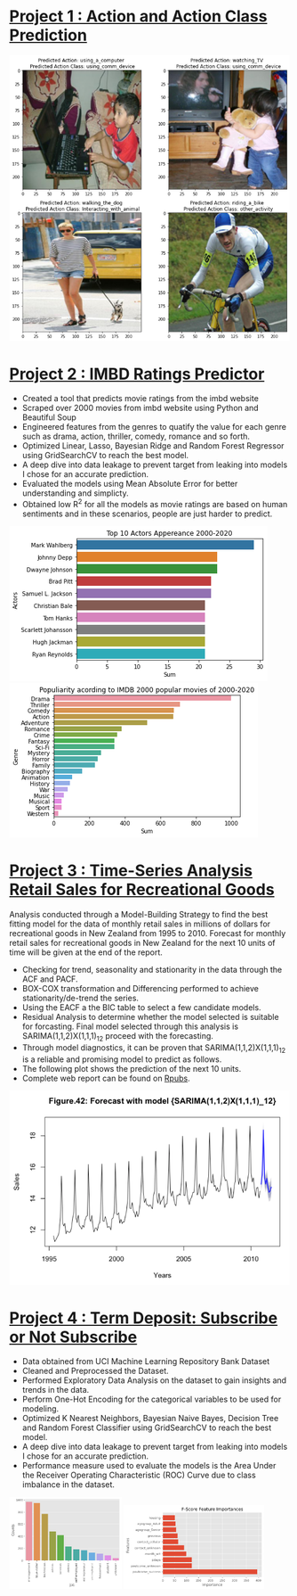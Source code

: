 # [Project 1 : Action and Action Class Prediction](https://github.com/roywong96/cnn_action_prediction)

![](Images/images_cnn/predictions.png)


# [Project 2 : IMBD Ratings Predictor](https://github.com/roywong96/imbd_proj)

- Created a tool that predicts movie ratings from the imbd website
- Scraped over 2000 movies from imbd website using Python and Beautiful Soup
- Engineered features from the genres to quatify the value for each genre such as drama, action, thriller, comedy, romance and so forth.
- Optimized Linear, Lasso, Bayesian Ridge and Random Forest Regressor using GridSearchCV to reach the best model.
- A deep dive into data leakage to prevent target from leaking into models I chose for an accurate prediction.
- Evaluated the models using Mean Absolute Error for better understanding and simplicty. 
- Obtained low R<sup>2</sup> for all the models as movie ratings are based on human sentiments and in these scenarios, people are just harder to predict.   

![](Images/movies_proj/actors.png)
![](Images/movies_proj/genres.png)


# [Project 3 : Time-Series Analysis Retail Sales for Recreational Goods](https://github.com/roywong96/RetailSales)

Analysis conducted through a Model-Building Strategy to find the best fitting model for the data of monthly retail sales in millions of dollars for recreational goods in New Zealand from 1995 to 2010. Forecast for monthly retail sales for recreational goods in New Zealand for the next 10 units of time will be given at the end of the report. 

- Checking for trend, seasonality and stationarity in the data through the ACF and PACF.
- BOX-COX transformation and Differencing performed to achieve stationarity/de-trend the series. 
- Using the EACF a the BIC table to select a few candidate models.
- Residual Analysis to determine whether the model selected is suitable for forcasting. Final model selected through this analysis is SARIMA(1,1,2)X(1,1,1)<sub>12</sub> proceed with the forecasting.
- Through model diagnostics, it can be proven that SARIMA(1,1,2)X(1,1,1)<sub>12</sub> is a reliable and promising model to predict as follows.
- The following plot shows the prediction of the next 10 units.
- Complete web report can be found on [Rpubs](https://rpubs.com/roywong96/633767).

![](Images/TSA/TSA_forecast.png)


# [Project 4 : Term Deposit: Subscribe or Not Subscribe](https://github.com/roywong96/termDepositSubscription)

- Data obtained from UCI Machine Learning Repository Bank Dataset
- Cleaned and Preprocessed the Dataset.
- Performed Exploratory Data Analysis on the dataset to gain insights and trends in the data.
- Perform One-Hot Encoding for the categorical variables to be used for modeling.
- Optimized K Nearest Neighbors, Bayesian Naive Bayes, Decision Tree and Random Forest Classifier using GridSearchCV to reach the best model.
- A deep dive into data leakage to prevent target from leaking into models I chose for an accurate prediction.
- Performance measure used to evaluate the models is the Area Under the Receiver Operating Characteristic (ROC) Curve due to class imbalance in the dataset.


<p float="left">
    <img src="Images/termDeposit/job_categories.png" width="40%" height="40%">
    <img src="Images/termDeposit/important_features.png" width="50%" height="50%">
</p>





